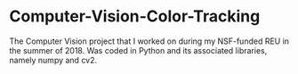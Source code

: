 # Computer-Vision-Color-Tracking
The Computer Vision project that I worked on during my NSF-funded REU in the summer of 2018. Was coded in Python and its associated libraries, namely numpy and cv2.
